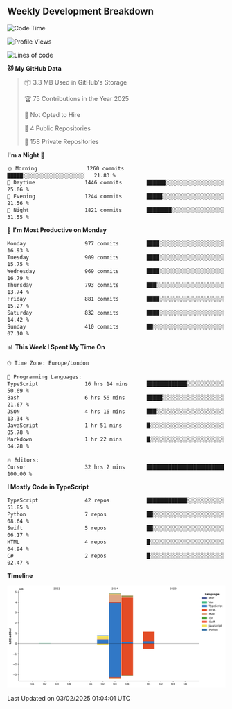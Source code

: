 


## Weekly Development Breakdown
<!--START_SECTION:waka-->
![Code Time](http://img.shields.io/badge/Code%20Time-1%2C879%20hrs%2017%20mins-blue)

![Profile Views](http://img.shields.io/badge/Profile%20Views-0-blue)

![Lines of code](https://img.shields.io/badge/From%20Hello%20World%20I%27ve%20Written-11.5%20million%20lines%20of%20code-blue)

**🐱 My GitHub Data** 

> 📦 3.3 MB Used in GitHub's Storage 
 > 
> 🏆 75 Contributions in the Year 2025
 > 
> 🚫 Not Opted to Hire
 > 
> 📜 4 Public Repositories 
 > 
> 🔑 158 Private Repositories 
 > 
**I'm a Night 🦉** 

```text
🌞 Morning                1260 commits        █████░░░░░░░░░░░░░░░░░░░░   21.83 % 
🌆 Daytime                1446 commits        ██████░░░░░░░░░░░░░░░░░░░   25.06 % 
🌃 Evening                1244 commits        █████░░░░░░░░░░░░░░░░░░░░   21.56 % 
🌙 Night                  1821 commits        ████████░░░░░░░░░░░░░░░░░   31.55 % 
```
📅 **I'm Most Productive on Monday** 

```text
Monday                   977 commits         ████░░░░░░░░░░░░░░░░░░░░░   16.93 % 
Tuesday                  909 commits         ████░░░░░░░░░░░░░░░░░░░░░   15.75 % 
Wednesday                969 commits         ████░░░░░░░░░░░░░░░░░░░░░   16.79 % 
Thursday                 793 commits         ███░░░░░░░░░░░░░░░░░░░░░░   13.74 % 
Friday                   881 commits         ████░░░░░░░░░░░░░░░░░░░░░   15.27 % 
Saturday                 832 commits         ████░░░░░░░░░░░░░░░░░░░░░   14.42 % 
Sunday                   410 commits         ██░░░░░░░░░░░░░░░░░░░░░░░   07.10 % 
```


📊 **This Week I Spent My Time On** 

```text
🕑︎ Time Zone: Europe/London

💬 Programming Languages: 
TypeScript               16 hrs 14 mins      █████████████░░░░░░░░░░░░   50.69 % 
Bash                     6 hrs 56 mins       █████░░░░░░░░░░░░░░░░░░░░   21.67 % 
JSON                     4 hrs 16 mins       ███░░░░░░░░░░░░░░░░░░░░░░   13.34 % 
JavaScript               1 hr 51 mins        █░░░░░░░░░░░░░░░░░░░░░░░░   05.78 % 
Markdown                 1 hr 22 mins        █░░░░░░░░░░░░░░░░░░░░░░░░   04.28 % 

🔥 Editors: 
Cursor                   32 hrs 2 mins       █████████████████████████   100.00 % 
```

**I Mostly Code in TypeScript** 

```text
TypeScript               42 repos            █████████████░░░░░░░░░░░░   51.85 % 
Python                   7 repos             ██░░░░░░░░░░░░░░░░░░░░░░░   08.64 % 
Swift                    5 repos             ██░░░░░░░░░░░░░░░░░░░░░░░   06.17 % 
HTML                     4 repos             █░░░░░░░░░░░░░░░░░░░░░░░░   04.94 % 
C#                       2 repos             █░░░░░░░░░░░░░░░░░░░░░░░░   02.47 % 
```



**Timeline**

![Lines of Code chart](https://raw.githubusercontent.com/mars-arch/mars-arch/main/assets/bar_graph.png)


 Last Updated on 03/02/2025 01:04:01 UTC
<!--END_SECTION:waka-->
